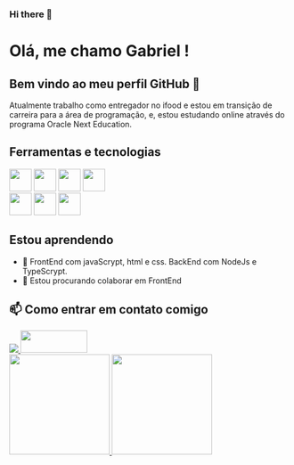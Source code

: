 ### Hi there 👋

# Olá, me chamo Gabriel ! 
## Bem vindo ao meu perfil GitHub 👋


Atualmente trabalho como entregador no ifood e estou em transição de carreira para a área de programação,
e, estou estudando online através do programa Oracle Next Education.

## Ferramentas e tecnologias
<div>
            
<img loading="lazy" src="https://cdn.jsdelivr.net/gh/devicons/devicon@latest/icons/javascript/javascript-original.svg" width="40" height="40" />

            
<img loading="lazy" src="https://cdn.jsdelivr.net/gh/devicons/devicon@latest/icons/typescript/typescript-original.svg" width="40" height="40" />
          
            
<img loading="lazy" src="https://cdn.jsdelivr.net/gh/devicons/devicon@latest/icons/react/react-original-wordmark.svg" width="40" height="40" />

<img loading="lazy" src="https://cdn.jsdelivr.net/gh/devicons/devicon@latest/icons/html5/html5-original-wordmark.svg" width="40" height="40" />
</div>

<div>
<img loading="lazy" src="https://cdn.jsdelivr.net/gh/devicons/devicon@latest/icons/css3/css3-original-wordmark.svg" width="40" height="40" />
          
            
<img loading="lazy" src="https://cdn.jsdelivr.net/gh/devicons/devicon@latest/icons/nodejs/nodejs-plain-wordmark.svg" width="40" height="40" />

            
<img loading="lazy" src="https://cdn.jsdelivr.net/gh/devicons/devicon@latest/icons/git/git-plain-wordmark.svg" width="40" height="40" />
            
</div>

          


          

## Estou aprendendo 
- 🔎 FrontEnd com javaScrypt, html e css. BackEnd com NodeJs e TypeScrypt.
- 👯 Estou procurando colaborar em FrontEnd

  
## 📫 Como entrar em contato comigo

<div>
<a href="https://www.linkedin.com/in/gabriel-messias-dev/" target="blank">
            
<img src="https://cdn.jsdelivr.net/gh/devicons/devicon@latest/icons/linkedin/linkedin-original.svg" />
          
</a>
<a href="https://www.instagram.com/gmdasilva47/" target=blank><img loading="lazy" src="https://img.shields.io/badge/-Instagram-%23E4405F?style=for-the-badge&logo=instagram&logoColor=white" target="_blank" width="120" height="40" > </a>
            
</div>

            
<div>
<a href="https://github.com/gabriel4502">
<img loading="lazy" height="180em" src="https://github-readme-stats.vercel.app/api/top-langs/?username=gabriel4502&layout=compact&langs_count=7&theme=dracula"/>
<img loading="lazy" height="180em" src="https://github-readme-stats.vercel.app/api?username=gabriel4502&show_icons=true&theme=dracula&include_all_commits=true&count_private=true"/>
</div>


<!--
**Gabriel4502/Gabriel4502** is a ✨ _special_ ✨ repository because its `README.md` (this file) appears on your GitHub profile.

Here are some ideas to get you started:

- 🔭 I’m currently working on ...
- 🌱 I’m currently learning ...
- 👯 I’m looking to collaborate on ...
- 🤔 I’m looking for help with ...
- 💬 Ask me about ...
- 📫 How to reach me: ...
- 😄 Pronouns: ...
- ⚡ Fun fact: ...
-->
